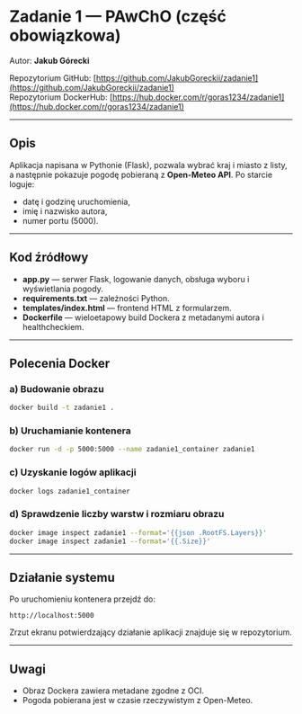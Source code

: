 # Zadanie 1 — PAwChO (część obowiązkowa)

Autor: **Jakub Górecki**

Repozytorium GitHub: [https://github.com/JakubGoreckii/zadanie1](https://github.com/JakubGoreckii/zadanie1)  
Repozytorium DockerHub: [https://hub.docker.com/r/goras1234/zadanie1](https://hub.docker.com/r/goras1234/zadanie1)

---

## Opis

Aplikacja napisana w Pythonie (Flask), pozwala wybrać kraj i miasto z listy, a następnie pokazuje pogodę pobieraną z **Open-Meteo API**. Po starcie loguje:
- datę i godzinę uruchomienia,
- imię i nazwisko autora,
- numer portu (5000).

---

## Kod źródłowy

- **app.py** — serwer Flask, logowanie danych, obsługa wyboru i wyświetlania pogody.
- **requirements.txt** — zależności Python.
- **templates/index.html** — frontend HTML z formularzem.
- **Dockerfile** — wieloetapowy build Dockera z metadanymi autora i healthcheckiem.

---

## Polecenia Docker

### a) Budowanie obrazu
```bash
docker build -t zadanie1 .
```

### b) Uruchamianie kontenera
```bash
docker run -d -p 5000:5000 --name zadanie1_container zadanie1
```

### c) Uzyskanie logów aplikacji
```bash
docker logs zadanie1_container
```

### d) Sprawdzenie liczby warstw i rozmiaru obrazu
```bash
docker image inspect zadanie1 --format='{{json .RootFS.Layers}}'
docker image inspect zadanie1 --format='{{.Size}}'
```

---

## Działanie systemu

Po uruchomieniu kontenera przejdź do:
```
http://localhost:5000
```

Zrzut ekranu potwierdzający działanie aplikacji znajduje się w repozytorium.

---

## Uwagi

- Obraz Dockera zawiera metadane zgodne z OCI.
- Pogoda pobierana jest w czasie rzeczywistym z Open-Meteo.
